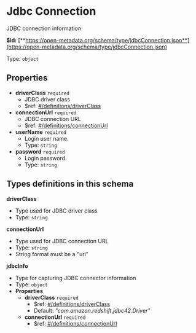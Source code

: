 # Jdbc Connection

JDBC connection information

**$id:** [**https://open-metadata.org/schema/type/jdbcConnection.json**](https://open-metadata.org/schema/type/jdbcConnection.json)

Type: `object`

## Properties

* **driverClass** `required`
  * JDBC driver class
  * $ref: [\#/definitions/driverClass](jdbc-connection.md#/definitions/driverClass)
* **connectionUrl** `required`
  * JDBC connection URL
  * $ref: [\#/definitions/connectionUrl](jdbc-connection.md#/definitions/connectionUrl)
* **userName** `required`
  * Login user name.
  * Type: `string`
* **password** `required`
  * Login password.
  * Type: `string`

## Types definitions in this schema

**driverClass**

* Type used for JDBC driver class
* Type: `string`

**connectionUrl**

* Type used for JDBC connection URL
* Type: `string`
* String format must be a "uri"

**jdbcInfo**

* Type for capturing JDBC connector information
* Type: `object`
* **Properties**
  * **driverClass** `required`
    * $ref: [\#/definitions/driverClass](jdbc-connection.md#/definitions/driverClass)
    * Default: _"com.amazon.redshift.jdbc42.Driver"_
  * **connectionUrl** `required`
    * $ref: [\#/definitions/connectionUrl](jdbc-connection.md#/definitions/connectionUrl)

